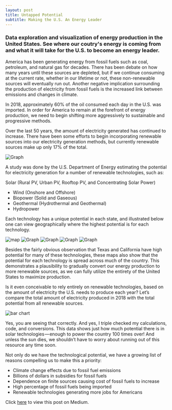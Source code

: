 ```yaml
---
layout: post
title: Untapped Potential
subtitle: Making the U.S. An Energy Leader
--- 
```

### Data exploration and visualization of energy production in the United States. See where our coutry's energy is coming from and what it will take for the U.S. to become an energy leader.

America has been generating energy from fossil fuels such as coal, petroleum, and natural gas for decades. There has been debate on how many years until these sources are depleted, but if we continue consuming at the current rate, whether in our lifetime or not, these non-renewable sources will eventually run out. Another negative implication surrounding the production of electricity from fossil fuels is the increased link between emissions and changes in climate.

In 2018, approximately 60% of the oil consumed each day in the U.S. was imported. In order for America to remain at the forefront of energy production, we need to begin shifting more aggressively to sustainable and progressive methods.

Over the last 50 years, the amount of electricity generated has continued to increase. There have been some efforts to begin incorporating renewable sources into our electricity generation methods, but currently renewable sources make up only 17% of the total.

![Graph](https://cdn-images-1.medium.com/max/2400/1*t0Ix5sqPgeHtu0gNRB0vIA.jpeg)

A study was done by the U.S. Department of Energy estimating the potential for electricity generation for a number of renewable technologies, such as:

Solar (Rural PV, Urban PV, Rooftop PV, and Concentrating Solar Power)
- Wind (Onshore and Offshore)
- Biopower (Solid and Gaseous)
- Geothermal (Hydrothermal and Geothermal)
- Hydropower

Each technology has a unique potential in each state, and illustrated below one can view geographically where the highest potential is for each technology.

![map](https://cdn-images-1.medium.com/max/1600/1*uh8HsD9eKEnS4G_x6xYIZw.png)
![Graph](https://miro.medium.com/max/1400/1*zMWlPiLiOJ_iLaRCYkREWA.png)
![Graph](https://miro.medium.com/max/1400/1*Jp8dSxOgR49HU2bOPeAVgg.png)
![Graph](https://miro.medium.com/max/1400/1*79n89HfewxIJqWaHUDw_zg.png)
![Graph](https://miro.medium.com/max/1400/1*DLhS4KkjCbTnZdMA0Xr9mA.png)

Besides the fairly obvious observation that Texas and California have high potential for many of these technologies, these maps also show that the potential for each technology is spread across much of the country. This demonstrates a plausibility to gradually convert our energy production to more renewable sources, as we can fully utilize the entirety of the United States to maximize production.

Is it even conceivable to rely entirely on renewable technologies, based on the amount of electricity the U.S. needs to produce each year? Let’s compare the total amount of electricity produced in 2018 with the total potential from all renewable sources.

![bar chart](https://cdn-images-1.medium.com/max/2000/1*RgPTtfEA_C5gApoGZ5gxDQ.jpeg)

Yes, you are seeing that correctly. And yes, I triple checked my calculations, code, and conversions. This data shows just how much potential there is in solar technologies — enough to power the country 100 times over! And unless the sun dies, we shouldn’t have to worry about running out of this resource any time soon.

Not only do we have the technological potential, we have a growing list of reasons compelling us to make this a priority:

- Climate change effects due to fossil fuel emissions
- Billions of dollars in subsidies for fossil fuels
- Dependence on finite sources causing cost of fossil fuels to increase
- High percentage of fossil fuels being imported
- Renewable technologies generating more jobs for Americans



Click <a href="https://blog.usejournal.com/untapped-potential-making-the-u-s-an-energy-leader-378b387263fa?source=friends_link&sk=997e51020e1058c014d4eccd87b7a7d5" target="_blank">here</a> to view this post on Medium. 
